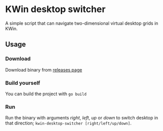 # KWin desktop switcher

A simple script that can navigate two-dimensional virtual desktop grids in KWin.

## Usage

### Download

Download binary from [releases page](https://github.com/kris10ansn/kwin-desktop-switcher/releases/tag/build)

### Build yourself

You can build the project with `go build`

### Run

Run the binary with arguments _right_, _left_, _up_ or _down_ to switch desktop in that direction; `kwin-desktop-switcher [right/left/up/down]`.
